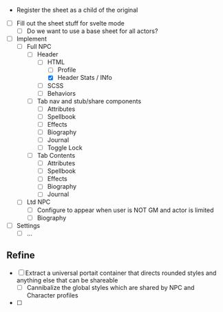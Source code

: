- Register the sheet as a child of the original
- [ ] Fill out the sheet stuff for svelte mode
  - [ ] Do we want to use a base sheet for all actors?
- [ ] Implement
  - [ ] Full NPC
    - [ ] Header
      - [ ] HTML
        - [ ] Profile
        - [x] Header Stats / INfo
      - [ ] SCSS
      - [ ] Behaviors
    - [ ] Tab nav and stub/share components
      - [ ] Attributes
      - [ ] Spellbook
      - [ ] Effects
      - [ ] Biography
      - [ ] Journal
      - [ ] Toggle Lock
    - [ ] Tab Contents
      - [ ] Attributes
      - [ ] Spellbook
      - [ ] Effects
      - [ ] Biography
      - [ ] Journal
  - [ ] Ltd NPC
    - [ ] Configure to appear when user is NOT GM and actor is limited
    - [ ] Biography
- [ ] Settings
  - [ ] ...

## Refine

- [ ] Extract a universal portait container that directs rounded styles and anything else that can be shareable
  - [ ] Cannibalize the global styles which are shared by NPC and Character profiles
- [ ] 